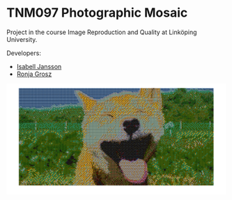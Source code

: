 # TNM097 Photographic Mosaic
Project in the course Image Reproduction and Quality at Linköping University. 

Developers:
- [Isabell Jansson](https://github.com/isabelljansson)
- [Ronja Grosz](https://github.com/ronjagrosz)

![alt tag](https://github.com/isabelljansson/TNM097_photographic_mosaic/blob/master/deltaE%2BErrorDif/happy_dog_errordif.png)
